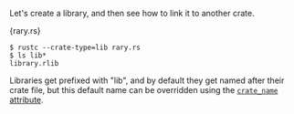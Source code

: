 Let's create a library, and then see how to link it to another crate.

{rary.rs}

```
$ rustc --crate-type=lib rary.rs
$ ls lib*
library.rlib
```

Libraries get prefixed with "lib", and by default they get named after their
crate file, but this default name can be overridden using the [`crate_name`
attribute][crate-name].

[crate-name]: /attribute/crate.html
